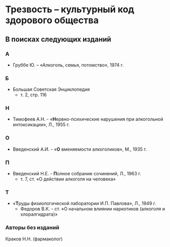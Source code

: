 # Трезвость – культурный код здорового общества

## В поисках следующих изданий
### А
* Груббе Ю. – «Алкоголь, семья, потомство», 1974 г.
### Б
* Большая Советская Энциклопедия
    * т. 2, стр. 116
### Н
* Тимофеев А.Н. - «**Н**ервно-психические нарушения при алкогольной интоксикации», Л., 1955 г.
### О
* Введенский А.И. - «**О** вменяемости алкоголиков», М., 1935 г.
### П
* Введенский Н.Е. - **П**олное собрание сочинений, Л., 1963 г.
    * т. 7, ст. «О действии алкоголя на человека»
### Т
* «**Т**руды физиологической лаборатории И.П. Павлова», Л., 1949 г.
    * Федоров В.К. - ст. «О начальном влиянии наркотиков (алкоголя и хлоралгидрата)»
### Авторы без изданий
Краков Н.Н. (фармаколог)
